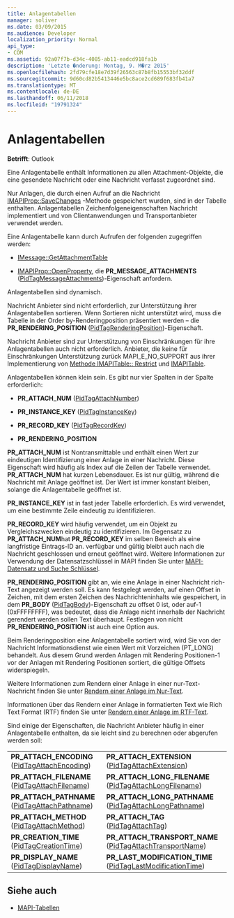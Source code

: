 ```yaml
---
title: Anlagentabellen
manager: soliver
ms.date: 03/09/2015
ms.audience: Developer
localization_priority: Normal
api_type:
- COM
ms.assetid: 92a07f7b-d34c-4085-ab11-eadcd918fa1b
description: 'Letzte �nderung: Montag, 9. M�rz 2015'
ms.openlocfilehash: 2fd79cfe18e7d39f26563c87b8fb15553bf32ddf
ms.sourcegitcommit: 9d60cd82b5413446e5bc8ace2cd689f683fb41a7
ms.translationtype: MT
ms.contentlocale: de-DE
ms.lasthandoff: 06/11/2018
ms.locfileid: "19791324"
---
```

# <a name="attachment-tables"></a>Anlagentabellen

**Betrifft**: Outlook 
  
Eine Anlagentabelle enthält Informationen zu allen Attachment-Objekte, die eine gesendete Nachricht oder eine Nachricht verfasst zugeordnet sind. 
  
Nur Anlagen, die durch einen Aufruf an die Nachricht [IMAPIProp::SaveChanges](imapiprop-savechanges.md) -Methode gespeichert wurden, sind in der Tabelle enthalten. Anlagentabellen Zeichenfolgeneigenschaften Nachricht implementiert und von Clientanwendungen und Transportanbieter verwendet werden. 
  
Eine Anlagentabelle kann durch Aufrufen der folgenden zugegriffen werden:
  
- [IMessage::GetAttachmentTable](imessage-getattachmenttable.md)
    
- [IMAPIProp::OpenProperty](imapiprop-openproperty.md), die **PR_MESSAGE_ATTACHMENTS** ([PidTagMessageAttachments](pidtagmessageattachments-canonical-property.md))-Eigenschaft anfordern.
    
Anlagentabellen sind dynamisch.
  
Nachricht Anbieter sind nicht erforderlich, zur Unterstützung ihrer Anlagentabellen sortieren. Wenn Sortieren nicht unterstützt wird, muss die Tabelle in der Order by-Renderingposition präsentiert werden – die **PR_RENDERING_POSITION** ([PidTagRenderingPosition](pidtagrenderingposition-canonical-property.md))-Eigenschaft.
  
Nachricht Anbieter sind zur Unterstützung von Einschränkungen für ihre Anlagentabellen auch nicht erforderlich. Anbieter, die keine für Einschränkungen Unterstützung zurück MAPI_E_NO_SUPPORT aus ihrer Implementierung von [Methode IMAPITable:: Restrict](imapitable-restrict.md) und [IMAPITable](imapitable-findrow.md).
  
Anlagentabellen können klein sein. Es gibt nur vier Spalten in der Spalte erforderlich:
  
- **PR_ATTACH_NUM** ([PidTagAttachNumber](pidtagattachnumber-canonical-property.md)) 
    
- **PR_INSTANCE_KEY** ([PidTagInstanceKey](pidtaginstancekey-canonical-property.md)) 
    
- **PR_RECORD_KEY** ([PidTagRecordKey](pidtagrecordkey-canonical-property.md)) 
    
- **PR_RENDERING_POSITION**
    
 **PR_ATTACH_NUM** ist Nontransmittable und enthält einen Wert zur eindeutigen Identifizierung einer Anlage in einer Nachricht. Diese Eigenschaft wird häufig als Index auf die Zeilen der Tabelle verwendet. **PR_ATTACH_NUM** hat kurzen Lebensdauer. Es ist nur gültig, während die Nachricht mit Anlage geöffnet ist. Der Wert ist immer konstant bleiben, solange die Anlagentabelle geöffnet ist. 
  
 **PR_INSTANCE_KEY** ist in fast jeder Tabelle erforderlich. Es wird verwendet, um eine bestimmte Zeile eindeutig zu identifizieren. 
  
 **PR_RECORD_KEY** wird häufig verwendet, um ein Objekt zu Vergleichszwecken eindeutig zu identifizieren. Im Gegensatz zu **PR_ATTACH_NUM**hat **PR_RECORD_KEY** im selben Bereich als eine langfristige Eintrags-ID an. verfügbar und gültig bleibt auch nach die Nachricht geschlossen und erneut geöffnet wird. Weitere Informationen zur Verwendung der Datensatzschlüssel in MAPI finden Sie unter [MAPI-Datensatz und Suche Schlüssel](mapi-record-and-search-keys.md).
  
 **PR_RENDERING_POSITION** gibt an, wie eine Anlage in einer Nachricht rich-Text angezeigt werden soll. Es kann festgelegt werden, auf einen Offset in Zeichen, mit dem ersten Zeichen des Nachrichteninhalts wie gespeichert, in dem **PR_BODY** ([PidTagBody](pidtagbody-canonical-property.md))-Eigenschaft zu offset 0 ist, oder auf-1 (0xFFFFFFFF), was bedeutet, dass die Anlage nicht innerhalb der Nachricht gerendert werden sollen Text überhaupt. Festlegen von nicht **PR_RENDERING_POSITION** ist auch eine Option aus. 
  
Beim Renderingposition eine Anlagentabelle sortiert wird, wird Sie von der Nachricht Informationsdienst wie einen Wert mit Vorzeichen (PT_LONG) behandelt. Aus diesem Grund werden Anlagen mit Rendering Positionen-1 vor der Anlagen mit Rendering Positionen sortiert, die gültige Offsets widerspiegeln. 
  
Weitere Informationen zum Rendern einer Anlage in einer nur-Text-Nachricht finden Sie unter [Rendern einer Anlage im Nur-Text](rendering-an-attachment-in-plain-text.md). 
  
Informationen über das Rendern einer Anlage in formatierten Text wie Rich Text Format (RTF) finden Sie unter [Rendern einer Anlage im RTF-Text](rendering-an-attachment-in-rtf-text.md).
  
Sind einige der Eigenschaften, die Nachricht Anbieter häufig in einer Anlagentabelle enthalten, da sie leicht sind zu berechnen oder abgerufen werden soll:
  
|||
|:-----|:-----|
|**PR_ATTACH_ENCODING** ([PidTagAttachEncoding](pidtagattachencoding-canonical-property.md))  <br/> |**PR_ATTACH_EXTENSION** ([PidTagAttachExtension](pidtagattachextension-canonical-property.md))  <br/> |
|**PR_ATTACH_FILENAME** ([PidTagAttachFilename](pidtagattachfilename-canonical-property.md))  <br/> |**PR_ATTACH_LONG_FILENAME** ([PidTagAttachLongFilename](pidtagattachlongfilename-canonical-property.md))  <br/> |
|**PR_ATTACH_PATHNAME** ([PidTagAttachPathname](pidtagattachpathname-canonical-property.md))  <br/> |**PR_ATTACH_LONG_PATHNAME** ([PidTagAttachLongPathname](pidtagattachlongpathname-canonical-property.md))  <br/> |
|**PR_ATTACH_METHOD** ([PidTagAttachMethod](pidtagattachmethod-canonical-property.md))  <br/> |**PR_ATTACH_TAG** ([PidTagAttachTag](pidtagattachtag-canonical-property.md))  <br/> |
|**PR_CREATION_TIME** ([PidTagCreationTime](pidtagcreationtime-canonical-property.md))  <br/> |**PR_ATTACH_TRANSPORT_NAME** ([PidTagAttachTransportName](pidtagattachtransportname-canonical-property.md))  <br/> |
|**PR_DISPLAY_NAME** ([PidTagDisplayName](pidtagdisplayname-canonical-property.md))  <br/> |**PR_LAST_MODIFICATION_TIME** ([PidTagLastModificationTime](pidtaglastmodificationtime-canonical-property.md))  <br/> |
   
## <a name="see-also"></a>Siehe auch

- [MAPI-Tabellen](mapi-tables.md)

